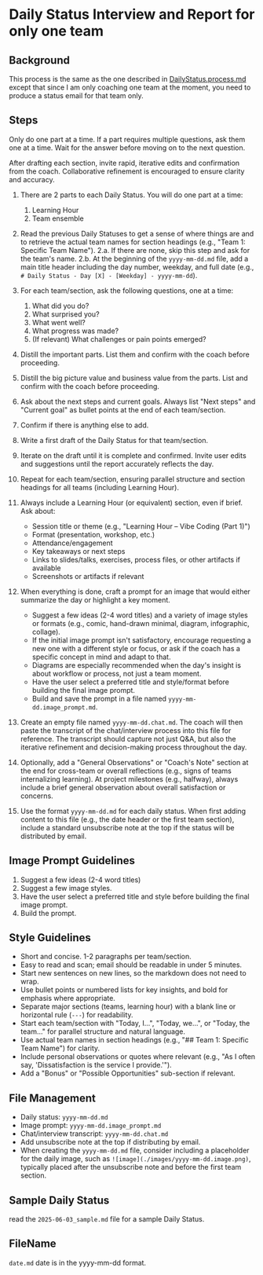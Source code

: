 # Daily Status Interview and Report for only one team

## Background

This process is the same as the one described in [DailyStatus.process.md](DailyStatus.process.md) except that since I am only coaching one team at the moment, you need to produce a status email for that team only.

## Steps

Only do one part at a time. If a part requires multiple questions, ask them one at a time. Wait for the answer before moving on to the next question.

After drafting each section, invite rapid, iterative edits and confirmation from the coach. Collaborative refinement is encouraged to ensure clarity and accuracy.

1. There are 2 parts to each Daily Status. You will do one part at a time:
   1. Learning Hour
   2. Team ensemble
   
2. Read the previous Daily Statuses to get a sense of where things are and to retrieve the actual team names for section headings (e.g., "Team 1: Specific Team Name").
   2.a. If there are none, skip this step and ask for the team's name.
   2.b. At the beginning of the `yyyy-mm-dd.md` file, add a main title header including the day number, weekday, and full date (e.g., `# Daily Status - Day [X] - [Weekday] - yyyy-mm-dd`).

3. For each team/section, ask the following questions, one at a time:
    1. What did you do?
    2. What surprised you?
    3. What went well?
    4. What progress was made?
    5. (If relevant) What challenges or pain points emerged?
4. Distill the important parts. List them and confirm with the coach before proceeding.
5. Distill the big picture value and business value from the parts. List and confirm with the coach before proceeding.
6. Ask about the next steps and current goals. Always list "Next steps" and "Current goal" as bullet points at the end of each team/section.
7. Confirm if there is anything else to add.
8. Write a first draft of the Daily Status for that team/section.
9. Iterate on the draft until it is complete and confirmed. Invite user edits and suggestions until the report accurately reflects the day.
10. Repeat for each team/section, ensuring parallel structure and section headings for all teams (including Learning Hour).
11. Always include a Learning Hour (or equivalent) section, even if brief. Ask about:
    - Session title or theme (e.g., "Learning Hour – Vibe Coding (Part 1)")
    - Format (presentation, workshop, etc.)
    - Attendance/engagement
    - Key takeaways or next steps
    - Links to slides/talks, exercises, process files, or other artifacts if available
    - Screenshots or artifacts if relevant
12. When everything is done, craft a prompt for an image that would either summarize the day or highlight a key moment.
    - Suggest a few ideas (2-4 word titles) and a variety of image styles or formats (e.g., comic, hand-drawn minimal, diagram, infographic, collage).
    - If the initial image prompt isn't satisfactory, encourage requesting a new one with a different style or focus, or ask if the coach has a specific concept in mind and adapt to that.
    - Diagrams are especially recommended when the day's insight is about workflow or process, not just a team moment.
    - Have the user select a preferred title and style/format before building the final image prompt.
    - Build and save the prompt in a file named `yyyy-mm-dd.image_prompt.md`.
13. Create an empty file named `yyyy-mm-dd.chat.md`. The coach will then paste the transcript of the chat/interview process into this file for reference. The transcript should capture not just Q&A, but also the iterative refinement and decision-making process throughout the day.
14. Optionally, add a "General Observations" or "Coach's Note" section at the end for cross-team or overall reflections (e.g., signs of teams internalizing learning). At project milestones (e.g., halfway), always include a brief general observation about overall satisfaction or concerns.
15. Use the format `yyyy-mm-dd.md` for each daily status. When first adding content to this file (e.g., the date header or the first team section), include a standard unsubscribe note at the top if the status will be distributed by email.

## Image Prompt Guidelines

1. Suggest a few ideas (2-4 word titles)
2. Suggest a few image styles.
3. Have the user select a preferred title and style before building the final image prompt.
4. Build the prompt.

## Style Guidelines

- Short and concise. 1-2 paragraphs per team/section.
- Easy to read and scan; email should be readable in under 5 minutes.
- Start new sentences on new lines, so the markdown does not need to wrap.
- Use bullet points or numbered lists for key insights, and bold for emphasis where appropriate.
- Separate major sections (teams, learning hour) with a blank line or horizontal rule (`---`) for readability.
- Start each team/section with "Today, I...", "Today, we...", or "Today, the team..." for parallel structure and natural language.
- Use actual team names in section headings (e.g., "## Team 1: Specific Team Name") for clarity.
- Include personal observations or quotes where relevant (e.g., "As I often say, 'Dissatisfaction is the service I provide.'").
- Add a "Bonus" or "Possible Opportunities" sub-section if relevant.

## File Management

- Daily status: `yyyy-mm-dd.md`
- Image prompt: `yyyy-mm-dd.image_prompt.md`
- Chat/interview transcript: `yyyy-mm-dd.chat.md`
- Add unsubscribe note at the top if distributing by email.
- When creating the `yyyy-mm-dd.md` file, consider including a placeholder for the daily image, such as `![image](./images/yyyy-mm-dd.image.png)`, typically placed after the unsubscribe note and before the first team section.

## Sample Daily Status

read the `2025-06-03_sample.md` file for a sample Daily Status.

## FileName
`date.md` date is in the yyyy-mm-dd format.
